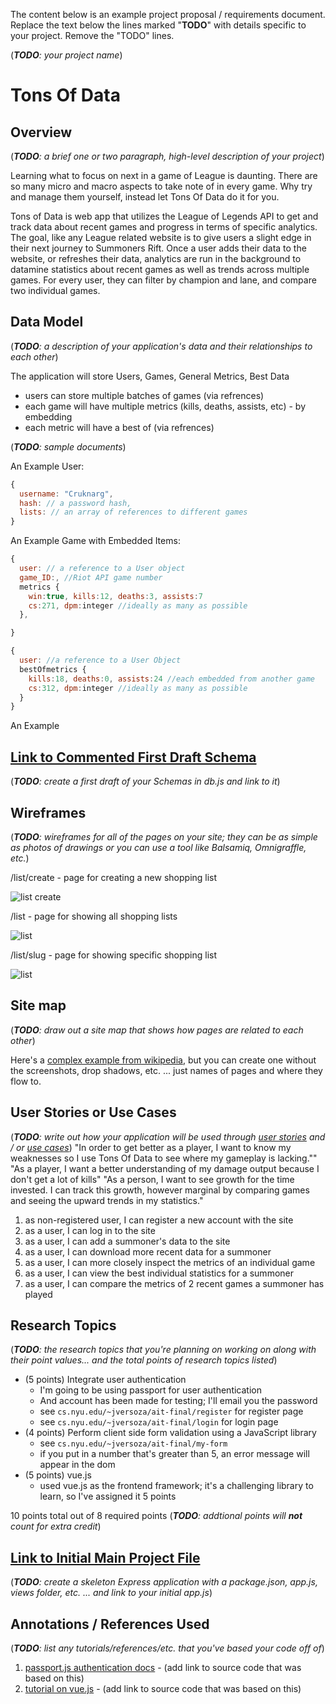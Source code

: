 The content below is an example project proposal / requirements document. Replace the text below the lines marked "__TODO__" with details specific to your project. Remove the "TODO" lines.

(___TODO__: your project name_)

# Tons Of Data

## Overview

(___TODO__: a brief one or two paragraph, high-level description of your project_)

Learning what to focus on next in a game of League is daunting. There are so many micro and macro aspects to take note of in every game. Why try and manage them yourself, instead let Tons Of Data do it for you.

Tons of Data is web app that utilizes the League of Legends API to get and track data about recent games and progress in terms of specific analytics. The goal, like any League related website is to give users a slight edge in their next journey to Summoners Rift. Once a user adds their data to the website, or refreshes their data, analytics are run in the background to datamine statistics about recent games as well as trends across multiple games. For every user, they can filter by champion and lane, and compare two individual games.


## Data Model

(___TODO__: a description of your application's data and their relationships to each other_) 

The application will store Users, Games, General Metrics, Best Data

* users can store multiple batches of games (via refrences)
* each game will have multiple metrics (kills, deaths, assists, etc) - by embedding
* each metric will have a best of (via refrences)

(___TODO__: sample documents_)

An Example User:

```javascript
{
  username: "Cruknarg",
  hash: // a password hash,
  lists: // an array of references to different games
}
```

An Example Game with Embedded Items:

```javascript
{
  user: // a reference to a User object
  game_ID:, //Riot API game number
  metrics {
    win:true, kills:12, deaths:3, assists:7
    cs:271, dpm:integer //ideally as many as possible
  },

}
```

```javascript
{
  user: //a reference to a User Object
  bestOfmetrics {
    kills:18, deaths:0, assists:24 //each embedded from another game
    cs:312, dpm:integer //ideally as many as possible
  }
}
```

An Example 


## [Link to Commented First Draft Schema](db.js) 

(___TODO__: create a first draft of your Schemas in db.js and link to it_)

## Wireframes

(___TODO__: wireframes for all of the pages on your site; they can be as simple as photos of drawings or you can use a tool like Balsamiq, Omnigraffle, etc._)

/list/create - page for creating a new shopping list

![list create](documentation/list-create.png)

/list - page for showing all shopping lists

![list](documentation/list.png)

/list/slug - page for showing specific shopping list

![list](documentation/list-slug.png)

## Site map

(___TODO__: draw out a site map that shows how pages are related to each other_)

Here's a [complex example from wikipedia](https://upload.wikimedia.org/wikipedia/commons/2/20/Sitemap_google.jpg), but you can create one without the screenshots, drop shadows, etc. ... just names of pages and where they flow to.

## User Stories or Use Cases

(___TODO__: write out how your application will be used through [user stories](http://en.wikipedia.org/wiki/User_story#Format) and / or [use cases](https://www.mongodb.com/download-center?jmp=docs&_ga=1.47552679.1838903181.1489282706#previous)_)
"In order to get better as a player, I want to know my weaknesses so I use Tons Of Data to see where my gameplay is lacking.""
"As a player, I want a better understanding of my damage output because I don't get a lot of kills"
"As a person, I want to see growth for the time invested. I can track this growth, however marginal by comparing games and seeing the upward trends in my statistics."



1. as non-registered user, I can register a new account with the site
2. as a user, I can log in to the site
3. as a user, I can add a summoner's data to the site
4. as a user, I can download more recent data for a summoner
5. as a user, I can more closely inspect the metrics of an individual game
6. as a user, I can view the best individual statistics for a summoner
7. as a user, I can compare the metrics of 2 recent games a summoner has played

## Research Topics

(___TODO__: the research topics that you're planning on working on along with their point values... and the total points of research topics listed_)

* (5 points) Integrate user authentication
    * I'm going to be using passport for user authentication
    * And account has been made for testing; I'll email you the password
    * see <code>cs.nyu.edu/~jversoza/ait-final/register</code> for register page
    * see <code>cs.nyu.edu/~jversoza/ait-final/login</code> for login page
* (4 points) Perform client side form validation using a JavaScript library
    * see <code>cs.nyu.edu/~jversoza/ait-final/my-form</code>
    * if you put in a number that's greater than 5, an error message will appear in the dom
* (5 points) vue.js
    * used vue.js as the frontend framework; it's a challenging library to learn, so I've assigned it 5 points

10 points total out of 8 required points (___TODO__: addtional points will __not__ count for extra credit_)


## [Link to Initial Main Project File](app.js) 

(___TODO__: create a skeleton Express application with a package.json, app.js, views folder, etc. ... and link to your initial app.js_)

## Annotations / References Used

(___TODO__: list any tutorials/references/etc. that you've based your code off of_)

1. [passport.js authentication docs](http://passportjs.org/docs) - (add link to source code that was based on this)
2. [tutorial on vue.js](https://vuejs.org/v2/guide/) - (add link to source code that was based on this)
